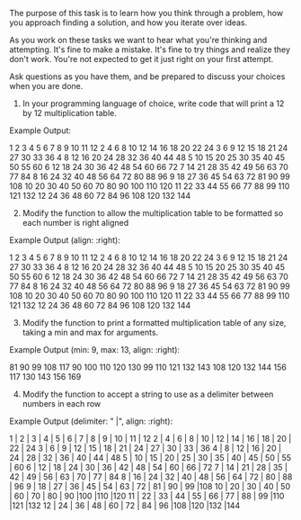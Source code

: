 The purpose of this task is to learn how you think through a problem, how you approach finding a solution, and how you iterate over ideas.

As you work on these tasks we want to hear what you're thinking and attempting. It's fine to make a mistake. It's fine to try things and realize they don't work. You're not expected to get it just right on your first attempt.

Ask questions as you have them, and be prepared to discuss your choices when you are done.

1. In your programming language of choice, write code that will print a 12 by 12 multiplication table.

Example Output:

1 2 3 4 5 6 7 8 9 10 11 12
2 4 6 8 10 12 14 16 18 20 22 24
3 6 9 12 15 18 21 24 27 30 33 36
4 8 12 16 20 24 28 32 36 40 44 48
5 10 15 20 25 30 35 40 45 50 55 60
6 12 18 24 30 36 42 48 54 60 66 72
7 14 21 28 35 42 49 56 63 70 77 84
8 16 24 32 40 48 56 64 72 80 88 96
9 18 27 36 45 54 63 72 81 90 99 108
10 20 30 40 50 60 70 80 90 100 110 120
11 22 33 44 55 66 77 88 99 110 121 132
12 24 36 48 60 72 84 96 108 120 132 144

2. Modify the function to allow the multiplication table to be formatted so each number is right aligned

Example Output (align: :right): 

 1   2   3   4   5   6   7   8   9  10  11  12
 2   4   6   8  10  12  14  16  18  20  22  24
 3   6   9  12  15  18  21  24  27  30  33  36
 4   8  12  16  20  24  28  32  36  40  44  48
 5  10  15  20  25  30  35  40  45  50  55  60
 6  12  18  24  30  36  42  48  54  60  66  72
 7  14  21  28  35  42  49  56  63  70  77  84
 8  16  24  32  40  48  56  64  72  80  88  96
 9  18  27  36  45  54  63  72  81  90  99 108
10  20  30  40  50  60  70  80  90 100 110 120
11  22  33  44  55  66  77  88  99 110 121 132
12  24  36  48  60  72  84  96 108 120 132 144

3. Modify the function to print a formatted multiplication table of any size, taking a min and max for arguments.

Example Output (min: 9, max: 13, align: :right):

 81   90   99  108  117
 90  100  110  120  130
 99  110  121  132  143
108  120  132  144  156
117  130  143  156  169

4. Modify the function to accept a string to use as a delimiter between numbers in each row

Example Output (delimiter: " |", align: :right):

  1 |  2 |  3 |  4 |  5 |  6 |  7 |  8 |  9 | 10 | 11 | 12
  2 |  4 |  6 |  8 | 10 | 12 | 14 | 16 | 18 | 20 | 22 | 24
  3 |  6 |  9 | 12 | 15 | 18 | 21 | 24 | 27 | 30 | 33 | 36
  4 |  8 | 12 | 16 | 20 | 24 | 28 | 32 | 36 | 40 | 44 | 48
  5 | 10 | 15 | 20 | 25 | 30 | 35 | 40 | 45 | 50 | 55 | 60
  6 | 12 | 18 | 24 | 30 | 36 | 42 | 48 | 54 | 60 | 66 | 72
  7 | 14 | 21 | 28 | 35 | 42 | 49 | 56 | 63 | 70 | 77 | 84
  8 | 16 | 24 | 32 | 40 | 48 | 56 | 64 | 72 | 80 | 88 | 96
  9 | 18 | 27 | 36 | 45 | 54 | 63 | 72 | 81 | 90 | 99 |108
 10 | 20 | 30 | 40 | 50 | 60 | 70 | 80 | 90 |100 |110 |120
 11 | 22 | 33 | 44 | 55 | 66 | 77 | 88 | 99 |110 |121 |132
 12 | 24 | 36 | 48 | 60 | 72 | 84 | 96 |108 |120 |132 |144

